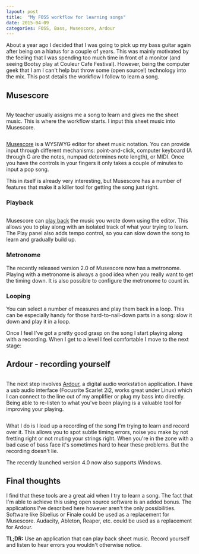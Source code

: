 ```yaml
--- 
layout: post 
title:  "My FOSS workflow for learning songs" 
date: 2015-04-09 
categories: FOSS, Bass, Musescore, Ardour
---
```



About a year ago I decided that I was going to pick up my bass guitar again after being on a hiatus for a couple of years.  This was mainly motivated by the feeling that I was spending too much time in front of a monitor (and seeing Bootsy play at Couleur Cafe Festival).  However, being
the computer geek that I am I can't help but throw some (open
source!) technology into the mix. This post details the workflow I follow to
learn a song.


Musescore
--------- 
<div align="center">
<img src="{{'/assets/img/2015-04-22-FOSS-bass-workflow/musescore-logo.png' | prepend:site.baseurl }}" alt="" align="center" > 
</div> 

My teacher usually assigns me a song to learn and gives me the sheet
music. This is where the workflow starts. I input this sheet music into
Musescore.

<div align="center">
<img src="{{'/assets/img/2015-04-22-FOSS-bass-workflow/musescore.png' | prepend:site.baseurl }}" alt="" align="center" > 
</div> 


[Musescore](https://musescore.org/) is a WYSIWYG editor for sheet music
notation. You can provide input through different mechanisms:
point-and-click, computer keyboard (A through G are the notes, numpad
determines note length), or MIDI. Once you have the controls in your
fingers it only takes a couple of minutes to input a pop song.

This in itself is already very interesting, but Musescore has a number of
features that make it a killer tool for getting the song just right.


### Playback


<div align="center">
<img src="{{'/assets/img/2015-04-22-FOSS-bass-workflow/play_panel2.png' | prepend:site.baseurl }}" alt="" align="center" > 
</div> 

Musescore can [play back](https://musescore.org/en/node/35971) the music
you wrote down using the editor. This allows you to play along with an
isolated track of what your trying to learn. The Play panel also adds
tempo control, so you can slow down the song to learn and gradually build
up.

### Metronome
The recently released version 2.0 of Musescore now has a metronome.
Playing with a metronome is always a good idea when you really want to get
the timing down. It is also possible to configure the metronome to count
in.

### Looping
You can select a number of measures and play them back in a loop. This can
be especially handy for those hard-to-nail-down parts in a song: slow it
down and play it in a loop.


Once I feel I've got a pretty good grasp on the song I start playing along
with a recording. When I get to a level I feel comfortable I move to the
next stage:


Ardour - recording yourself 
--------------------------- 
<div align="center"> 
<img src="{{'/assets/img/2015-04-22-FOSS-bass-workflow/ardour_made.png' | prepend: site.baseurl }}" alt="" align="center" >
</div>

The next step involves [Ardour](http://ardour.org/), a digital audio workstation application. I have
a usb audio interface (Focusrite Scarlet 2i2, works great under Linux) which
I can connect to the line out of my amplifier or plug my bass into directly.
Being able to re-listen to what you've been playing is a valuable tool for
improving your playing.

<div align="center">
<img src="{{'/assets/img/2015-04-22-FOSS-bass-workflow/ardour.png' | prepend:site.baseurl }}" alt="" align="center" > 
</div> 

What I do is I load up a recording of the song I'm trying to learn and record
over it. This allows you to spot subtle timing errors, noise you make by not
fretting right or not muting your strings right. When you're in the zone with
a bad case of bass face it's sometimes hard to hear these problems. But the
recording doesn't lie.

The recently launched version 4.0 now also supports Windows.

Final thoughts
--------------

I find that these tools are a great aid when I try to learn a song. The fact
that I'm able to achieve this using open source software is an added bonus.
The applications I've described here however aren't the only possibilities.
Software like Sibelius or Finale could be used as a replacement for Musescore.
Audacity, Ableton, Reaper, etc. could be used as a replacement for Ardour.


**TL;DR:** Use an application that can play back sheet music. Record yourself
and listen to hear errors you wouldn't otherwise notice.
